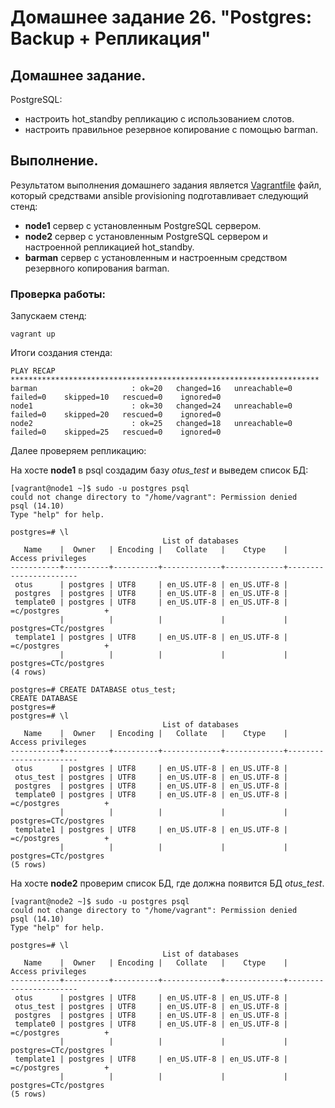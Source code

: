 # Домашнее задание 26. "Postgres: Backup +  Репликация"

## Домашнее задание.

PostgreSQL:
- настроить hot_standby репликацию с использованием слотов.
- настроить правильное резервное копирование с помощью barman.


## Выполнение.

Результатом выполнения домашнего задания является [Vagrantfile](Vagrantfile) файл, который средствами ansible provisioning подготавливает следующий стенд:

- **node1** сервер с установленным PostgreSQL сервером.
- **node2** сервер с установленным PostgreSQL сервером и настроенной репликацией hot_standby.
- **barman** сервер с установленным и настроенным средством резервного копирования barman. 


### Проверка работы:

Запускаем стенд:

```
vagrant up
```

Итоги создания стенда:
```
PLAY RECAP *********************************************************************
barman                     : ok=20   changed=16   unreachable=0    failed=0    skipped=10   rescued=0    ignored=0   
node1                      : ok=30   changed=24   unreachable=0    failed=0    skipped=20   rescued=0    ignored=0   
node2                      : ok=25   changed=18   unreachable=0    failed=0    skipped=25   rescued=0    ignored=0   
```

Далее проверяем репликацию:

На хосте **node1** в psql создадим базу *otus_test* и выведем список БД: 

```
[vagrant@node1 ~]$ sudo -u postgres psql
could not change directory to "/home/vagrant": Permission denied
psql (14.10)
Type "help" for help.

postgres=# \l
                                  List of databases
   Name    |  Owner   | Encoding |   Collate   |    Ctype    |   Access privileges   
-----------+----------+----------+-------------+-------------+-----------------------
 otus      | postgres | UTF8     | en_US.UTF-8 | en_US.UTF-8 | 
 postgres  | postgres | UTF8     | en_US.UTF-8 | en_US.UTF-8 | 
 template0 | postgres | UTF8     | en_US.UTF-8 | en_US.UTF-8 | =c/postgres          +
           |          |          |             |             | postgres=CTc/postgres
 template1 | postgres | UTF8     | en_US.UTF-8 | en_US.UTF-8 | =c/postgres          +
           |          |          |             |             | postgres=CTc/postgres
(4 rows)

postgres=# CREATE DATABASE otus_test;
CREATE DATABASE
postgres=# 
postgres=# \l
                                  List of databases
   Name    |  Owner   | Encoding |   Collate   |    Ctype    |   Access privileges   
-----------+----------+----------+-------------+-------------+-----------------------
 otus      | postgres | UTF8     | en_US.UTF-8 | en_US.UTF-8 | 
 otus_test | postgres | UTF8     | en_US.UTF-8 | en_US.UTF-8 | 
 postgres  | postgres | UTF8     | en_US.UTF-8 | en_US.UTF-8 | 
 template0 | postgres | UTF8     | en_US.UTF-8 | en_US.UTF-8 | =c/postgres          +
           |          |          |             |             | postgres=CTc/postgres
 template1 | postgres | UTF8     | en_US.UTF-8 | en_US.UTF-8 | =c/postgres          +
           |          |          |             |             | postgres=CTc/postgres
(5 rows)
```

На хосте **node2** проверим список БД, где должна появится БД *otus_test*. 

```
[vagrant@node2 ~]$ sudo -u postgres psql
could not change directory to "/home/vagrant": Permission denied
psql (14.10)
Type "help" for help.

postgres=# \l
                                  List of databases
   Name    |  Owner   | Encoding |   Collate   |    Ctype    |   Access privileges   
-----------+----------+----------+-------------+-------------+-----------------------
 otus      | postgres | UTF8     | en_US.UTF-8 | en_US.UTF-8 | 
 otus_test | postgres | UTF8     | en_US.UTF-8 | en_US.UTF-8 | 
 postgres  | postgres | UTF8     | en_US.UTF-8 | en_US.UTF-8 | 
 template0 | postgres | UTF8     | en_US.UTF-8 | en_US.UTF-8 | =c/postgres          +
           |          |          |             |             | postgres=CTc/postgres
 template1 | postgres | UTF8     | en_US.UTF-8 | en_US.UTF-8 | =c/postgres          +
           |          |          |             |             | postgres=CTc/postgres
(5 rows)

```




